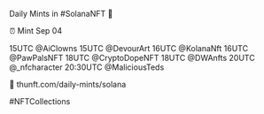 Daily Mints in #SolanaNFT 🚀

⏰ Mint Sep 04

15UTC @AiClowns
15UTC @DevourArt
16UTC @KolanaNft
16UTC @PawPalsNFT
18UTC @CryptoDopeNFT
18UTC @DWAnfts
20UTC @_nfcharacter
20:30UTC @MaliciousTeds

🔗 thunft.com/daily-mints/solana

#NFTCollections